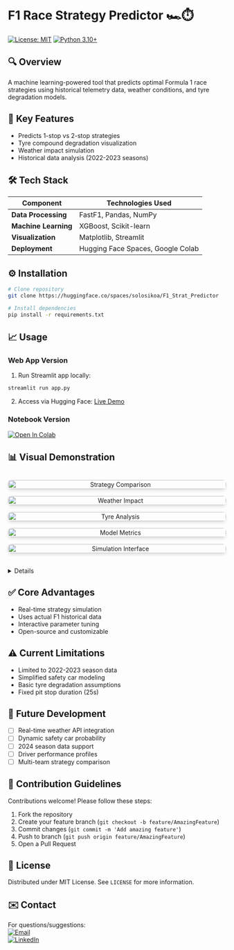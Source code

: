 # F1 Race Strategy Predictor 🏎️⏱️

[![License: MIT](https://img.shields.io/badge/License-MIT-yellow.svg)](https://opensource.org/licenses/MIT)
[![Python 3.10+](https://img.shields.io/badge/Python-3.10%2B-blue.svg)](https://www.python.org/)

## 🔍 Overview
A machine learning-powered tool that predicts optimal Formula 1 race strategies using historical telemetry data, weather conditions, and tyre degradation models.

## 🚀 Key Features
- Predicts 1-stop vs 2-stop strategies
- Tyre compound degradation visualization
- Weather impact simulation
- Historical data analysis (2022-2023 seasons)

## 🛠️ Tech Stack
| Component              | Technologies Used                             |
|------------------------|-----------------------------------------------|
| **Data Processing**    | FastF1, Pandas, NumPy                         |
| **Machine Learning**   | XGBoost, Scikit-learn                         |
| **Visualization**      | Matplotlib, Streamlit                         |
| **Deployment**         | Hugging Face Spaces, Google Colab             |

## ⚙️ Installation
```bash
# Clone repository
git clone https://huggingface.co/spaces/solosikoa/F1_Strat_Predictor 

# Install dependencies
pip install -r requirements.txt
```

## 📈 Usage
### Web App Version
1. Run Streamlit app locally:
```bash
streamlit run app.py
```
2. Access via Hugging Face: [Live Demo](https://huggingface.co/spaces/solosikoa/F1_Strat_Predictor)

### Notebook Version
[![Open In Colab](https://colab.research.google.com/assets/colab-badge.svg)](https://colab.research.google.com/drive/1yfHjxNLwwg1hlrkd3ssgE71MguS3S-dD?usp=sharing)

## 📊 Visual Demonstration
<div align="center" style="display: grid; grid-template-columns: repeat(auto-fit, minmax(250px, 1fr)); gap: 1rem; margin: 2rem 0;">
  <a href="assets/a.png" target="_blank">
    <img src="assets/a.png" alt="Strategy Comparison" loading="lazy" style="width:100%; border-radius:8px; box-shadow:0 4px 6px rgba(0,0,0,0.1);">
  </a>
  <a href="assets/b.png" target="_blank">
    <img src="assets/b.png" alt="Weather Impact" loading="lazy" style="width:100%; border-radius:8px; box-shadow:0 4px 6px rgba(0,0,0,0.1);">
  </a>
  <a href="assets/c.png" target="_blank">
    <img src="assets/c.png" alt="Tyre Analysis" loading="lazy" style="width:100%; border-radius:8px; box-shadow:0 4px 6px rgba(0,0,0,0.1);">
  </a>
  <a href="assets/d.png" target="_blank">
    <img src="assets/d.png" alt="Model Metrics" loading="lazy" style="width:100%; border-radius:8px; box-shadow:0 4px 6px rgba(0,0,0,0.1);">
  </a>
  <a href="assets/e.png" target="_blank">
    <img src="assets/e.png" alt="Simulation Interface" loading="lazy" style="width:100%; border-radius:8px; box-shadow:0 4px 6px rgba(0,0,0,0.1);">
  </a>
</div>

<details>

</details>

## ✅ Core Advantages
- Real-time strategy simulation
- Uses actual F1 historical data
- Interactive parameter tuning
- Open-source and customizable

## ⚠️ Current Limitations
- Limited to 2022-2023 season data
- Simplified safety car modeling
- Basic tyre degradation assumptions
- Fixed pit stop duration (25s)

## 🔮 Future Development
- [ ] Real-time weather API integration
- [ ] Dynamic safety car probability
- [ ] 2024 season data support
- [ ] Driver performance profiles
- [ ] Multi-team strategy comparison

## 🤝 Contribution Guidelines
Contributions welcome! Please follow these steps:
1. Fork the repository
2. Create your feature branch (`git checkout -b feature/AmazingFeature`)
3. Commit changes (`git commit -m 'Add amazing feature'`)
4. Push to branch (`git push origin feature/AmazingFeature`)
5. Open a Pull Request

## 📜 License
Distributed under MIT License. See `LICENSE` for more information.

## ✉️ Contact
For questions/suggestions:  
[![Email](https://img.shields.io/badge/Email-YourName%40domain.com-blue)](mailto:yash.vaman7@gmail.com)  
[![LinkedIn](https://img.shields.io/badge/LinkedIn-YourProfile-blue)](https://linkedin.com/in/YashVaman)
